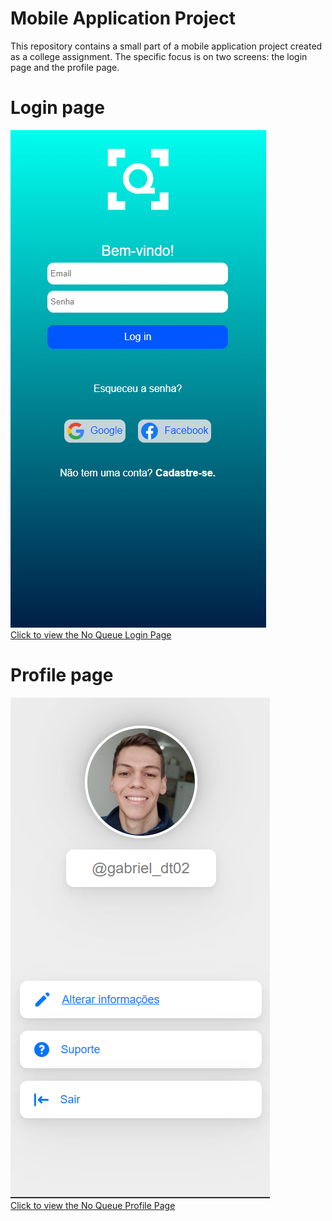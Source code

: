 # Mobile Application Project

This repository contains a small part of a mobile application project created as a college assignment. The specific focus is on two screens: the login page and the profile page. 

# Login page
![Login Page](assets/images/login-page.png) <br>
[Click to view the No Queue Login Page](https://gabrieldinecktremarin.github.io/noqueue-profile-page-and-login-page/login-page/index.html) 

# Profile page
![Profile Page](assets/images/noqueue-profile-page.png) <br>
[Click to view the No Queue Profile Page](https://gabrieldinecktremarin.github.io/noqueue-profile-page-and-login-page/profile-page/index.html)







